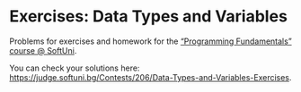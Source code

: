 <h1>Exercises: Data Types and Variables</h1>
<p>Problems for exercises and homework for the <a href="https://softuni.bg/courses/programming-fundamentals">&ldquo;Programming Fundamentals&rdquo; course @ SoftUni</a>.</p>
<p>You can check your solutions here: <a href="https://judge.softuni.bg/Contests/206/Data-Types-and-Variables-Exercises">https://judge.softuni.bg/Contests/206/Data-Types-and-Variables-Exercises</a>.</p>